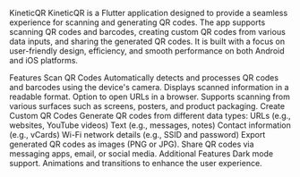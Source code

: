 KineticQR
KineticQR is a Flutter application designed to provide a seamless experience for scanning and generating QR codes. The app supports scanning QR codes and barcodes, creating custom QR codes from various data inputs, and sharing the generated QR codes. It is built with a focus on user-friendly design, efficiency, and smooth performance on both Android and iOS platforms.

Features
Scan QR Codes
Automatically detects and processes QR codes and barcodes using the device's camera.
Displays scanned information in a readable format.
Option to open URLs in a browser.
Supports scanning from various surfaces such as screens, posters, and product packaging.
Create Custom QR Codes
Generate QR codes from different data types:
URLs (e.g., websites, YouTube videos)
Text (e.g., messages, notes)
Contact information (e.g., vCards)
Wi-Fi network details (e.g., SSID and password)
Export generated QR codes as images (PNG or JPG).
Share QR codes via messaging apps, email, or social media.
Additional Features
Dark mode support.
Animations and transitions to enhance the user experience.

